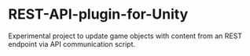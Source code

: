 # REST-API-plugin-for-Unity
Experimental project to update game objects with content from an REST endpoint via API communication script.
